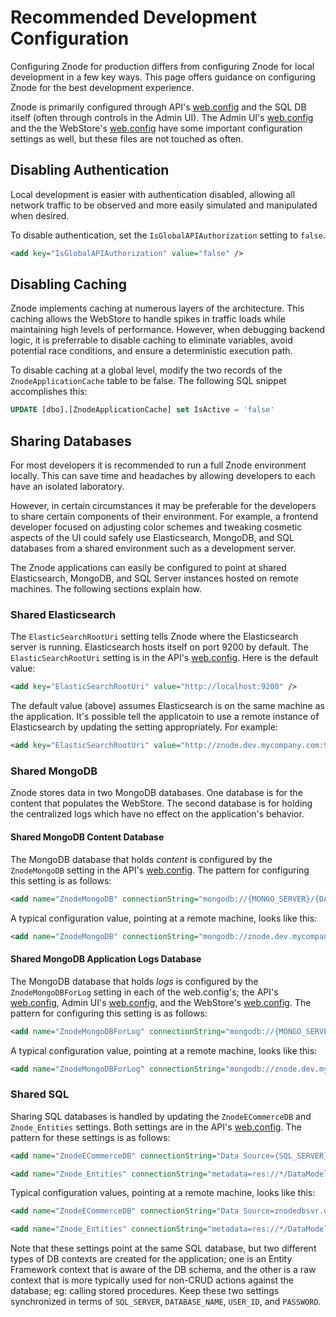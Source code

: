 # Recommended Development Configuration

Configuring Znode for production differs from configuring Znode for local development in a few key ways. This page offers guidance on configuring Znode for the best development experience.

Znode is primarily configured through API's [web.config](https://github.com/amlacommerce/znode/blob/master/ZnodeMultifront/Projects/Znode.Engine.Admin/Web.config) and the SQL DB itself (often through controls in the Admin UI). The Admin UI's [web.config](https://github.com/amlacommerce/znode/blob/master/ZnodeMultifront/Projects/Znode.Engine.Admin/Web.config) and the the WebStore's [web.config](https://github.com/amlacommerce/znode/blob/master/ZnodeMultifront/Projects/Znode.Engine.Admin/Web.config) have some important configuration settings as well, but these files are not touched as often.

## Disabling Authentication

Local development is easier with authentication disabled, allowing all network traffic to be observed and more easily simulated and manipulated when desired.

To disable authentication, set the `IsGlobalAPIAuthorization` setting to `false`.

```xml
<add key="IsGlobalAPIAuthorization" value="false" />
```

## Disabling Caching

Znode implements caching at numerous layers of the architecture. This caching allows the WebStore to handle spikes in traffic loads while maintaining high levels of performance. However, when debugging backend logic, it is preferrable to disable caching to eliminate variables, avoid potential race conditions, and ensure a deterministic execution path.

To disable caching at a global level, modify the two records of the `ZnodeApplicationCache` table to be false. The following SQL snippet accomplishes this:

```SQL
UPDATE [dbo].[ZnodeApplicationCache] set IsActive = 'false'
```

## Sharing Databases

For most developers it is recommended to run a full Znode environment locally. This can save time and headaches by allowing developers to each have an isolated laboratory.

However, in certain circumstances it may be preferable for the developers to share certain components of their environment. For example, a frontend developer focused on adjusting color schemes and tweaking cosmetic aspects of the UI could safely use Elasticsearch, MongoDB, and SQL databases from a shared environment such as a development server.

The Znode applications can easily be configured to point at shared Elasticsearch, MongoDB, and SQL Server instances hosted on remote machines. The following sections explain how.

### Shared Elasticsearch

The `ElasticSearchRootUri` setting tells Znode where the Elasticsearch server is running. Elasticsearch hosts itself on port 9200 by default. The `ElasticSearchRootUri` setting is in the API's [web.config](https://github.com/amlacommerce/znode/blob/master/ZnodeMultifront/Projects/Znode.Engine.Admin/Web.config). Here is the default value:

```xml
<add key="ElasticSearchRootUri" value="http://localhost:9200" />
```

The default value (above) assumes Elasticsearch is on the same machine as the application. It's possible tell the applicatoin to use a remote instance of Elasticsearch by updating the setting appropriately. For example:

```xml
<add key="ElasticSearchRootUri" value="http://znode.dev.mycompany.com:9200" />
```

### Shared MongoDB

Znode stores data in two MongoDB databases. One database is for the content that populates the WebStore. The second database is for holding the centralized logs which have no effect on the application's behavior.

#### Shared MongoDB Content Database

The MongoDB database that holds *content* is configured by the `ZnodeMongoDB` setting in the API's [web.config](https://github.com/amlacommerce/znode/blob/master/ZnodeMultifront/Projects/Znode.Engine.Admin/Web.config). The pattern for configuring this setting is as follows:

```xml
<add name="ZnodeMongoDB" connectionString="mongodb://{MONGO_SERVER}/{DATABASE_NAME}" />
```

A typical configuration value, pointing at a remote machine, looks like this:

```xml
<add name="ZnodeMongoDB" connectionString="mongodb://znode.dev.mycompany.com:27017/ZnodeMultifront" />
```

#### Shared MongoDB Application Logs Database

The MongoDB database that holds *logs* is configured by the `ZnodeMongoDBForLog` setting in each of the web.config's; the API's [web.config](https://github.com/amlacommerce/znode/blob/master/ZnodeMultifront/Projects/Znode.Engine.Admin/Web.config), Admin UI's [web.config](https://github.com/amlacommerce/znode/blob/master/ZnodeMultifront/Projects/Znode.Engine.Admin/Web.config), and the WebStore's [web.config](https://github.com/amlacommerce/znode/blob/master/ZnodeMultifront/Projects/Znode.Engine.Admin/Web.config). The pattern for configuring this setting is as follows:

```xml
<add name="ZnodeMongoDBForLog" connectionString="mongodb://{MONGO_SERVER}/{DATABASE_NAME_FOR_LOGS}" />
```

A typical configuration value, pointing at a remote machine, looks like this:

```xml
<add name="ZnodeMongoDBForLog" connectionString="mongodb://znode.dev.mycompany.com:27017/ZnodeMultifront_LogMessages" />
```

### Shared SQL

Sharing SQL databases is handled by updating the `ZnodeECommerceDB` and `Znode_Entities` settings. Both settings are in the API's [web.config](https://github.com/amlacommerce/znode/blob/master/ZnodeMultifront/Projects/Znode.Engine.Admin/Web.config). The pattern for these settings is as follows:

```xml
<add name="ZnodeECommerceDB" connectionString="Data Source={SQL_SERVER};Initial Catalog={DATABASE_NAME};User Id={USER_ID};Password={PASSWORD};" providerName="System.Data.SqlClient" />

<add name="Znode_Entities" connectionString="metadata=res://*/DataModel.ZnodeEntities.csdl|res://*/DataModel.ZnodeEntities.ssdl|res://*/DataModel.ZnodeEntities.msl;provider=System.Data.SqlClient;provider connection string=&quot;Data Source={SQL_SERVER};Initial Catalog={DATABASE_NAME};User Id={USER_ID};Password={PASSWORD};MultipleActiveResultSets=True;App=EntityFramework&quot;" providerName="System.Data.EntityClient" />
```

Typical configuration values, pointing at a remote machine, looks like this:

```xml
<add name="ZnodeECommerceDB" connectionString="Data Source=znodedbsvr.database.windows.net;Initial Catalog=ZnodeMultifront;User Id=sa;Password=zn0d3R0cks;" providerName="System.Data.SqlClient" />

<add name="Znode_Entities" connectionString="metadata=res://*/DataModel.ZnodeEntities.csdl|res://*/DataModel.ZnodeEntities.ssdl|res://*/DataModel.ZnodeEntities.msl;provider=System.Data.SqlClient;provider connection string=&quot;Data Source=znodedbsvr.database.windows.net;Initial Catalog=ZnodeMultifront;User Id=sa;Password=zn0d3R0cks;MultipleActiveResultSets=True;App=EntityFramework&quot;" providerName="System.Data.EntityClient" />
```

Note that these settings point at the same SQL database, but two different types of DB contexts are created for the application; one is an Entity Framework context that is aware of the DB schema, and the other is a raw context that is more typically used for non-CRUD actions against the database; eg: calling stored procedures. Keep these two settings synchronized in terms of `SQL_SERVER`, `DATABASE_NAME`, `USER_ID`, and `PASSWORD`.
